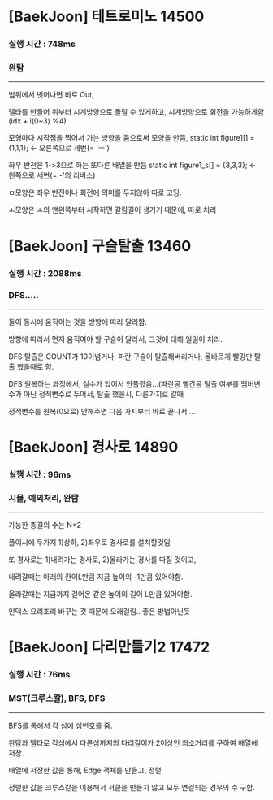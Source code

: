 # [BaekJoon] 테트로미노 14500 
### 실행 시간 : 748ms  
### 완탐

---

범위에서 벗어나면 바로 Out,

델타를 만들어 위부터 시계방향으로 돌릴 수 있게하고, 시계방향으로 회전을 가능하게함(idx + i(0~3) %4)

모형마다 시작점을 찍어서 가는 방향을 둠으로써 모양을 만듬, static int figure1[] = {1,1,1}; <- 오른쪽으로 세번(= 'ㅡ')

좌우 반전은 1->3으로 하는 또다른 배열을 만듬 static int figure1_s[] = {3,3,3}; <- 왼쪽으로 세번(='-'의 리버스)

ㅁ모양은 좌우 반전이나 회전에 의미를 두지않아 따로 코딩.

ㅗ모양은 ㅗ의 맨왼쪽부터 시작하면 갈림길이 생기기 때문에, 따로 처리

# [BaekJoon] 구슬탈출 13460
### 실행 시간 : 2088ms 
### DFS.....

---
둘이 동시에 움직이는 것을 방향에 따라 달리함.

방향에 따라서 먼저 움직여야 할 구슬이 달라서, 그것에 대해 일일이 처리.

DFS 탈출은 COUNT가 10이넘거나, 파란 구슬이 탈출해버리거나, 올바르게 빨강만 탈출 했을때로 함.

DFS 원복하는 과정에서, 실수가 있어서 안풀렸음...(파란공 빨간공 탈출 여부를 멤버변수가 아닌 정적변수로 두어서, 탈출 했을시, 다른가지로 갈때

정적변수를 원복(0으로) 안해주면 다음 가지부터 바로 끝나서 ...

# [BaekJoon] 경사로 14890
### 실행 시간 : 96ms 
### 시뮬, 예외처리, 완탐

---
가능한 총길의 수는 N*2

풀이시에 두가지 1)상하, 2)좌우로 경사로를 설치할것임

또 경사로는 1)내려가는 경사로, 2)올라가는 경사를 따질 것이고, 

내려갈때는 아래의 칸이L만큼 지금 높이의 -1만큼 있어야함.

올라갈때는 지금까지 걸어온 같은 높이의 길이 L만큼 있어야함.

인덱스 요리조리 바꾸는 것 때문에 오래걸림.. 좋은 방법아닌듯


# [BaekJoon] 다리만들기2 17472
### 실행 시간 : 76ms
### MST(크루스칼), BFS, DFS

---
BFS를 통해서 각 섬에 섬번호를 줌.

완탐과 델타로 각섬에서 다른섬까지의 다리길이가 2이상인 최소거리를 구하여 배열에 저장.

배열에 저장한 값을 통해, Edge 객체를 만들고, 정렬

정렬한 값을 크루스칼을 이용해서 서클을 만들지 않고 모두 연결되는 경우의 수 구함.


